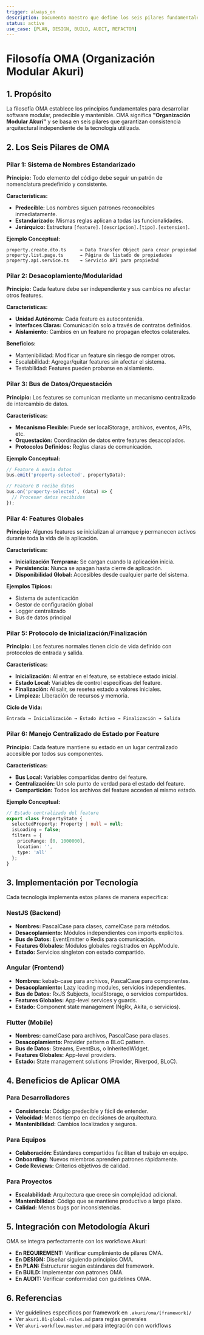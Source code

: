 ```yaml
---
trigger: always_on
description: Documento maestro que define los seis pilares fundamentales de la filosofía OMA (Organización Modular Akuri) para desarrollo de software consistente y mantenible.
status: active
use_case: [PLAN, DESIGN, BUILD, AUDIT, REFACTOR]
---
```


# Filosofía OMA (Organización Modular Akuri)

## 1. Propósito
La filosofía OMA establece los principios fundamentales para desarrollar software modular, predecible y mantenible. OMA significa **"Organización Modular Akuri"** y se basa en seis pilares que garantizan consistencia arquitectural independiente de la tecnología utilizada.

## 2. Los Seis Pilares de OMA

### Pilar 1: Sistema de Nombres Estandarizado
**Principio:** Todo elemento del código debe seguir un patrón de nomenclatura predefinido y consistente.

**Características:**
- **Predecible:** Los nombres siguen patrones reconocibles inmediatamente.
- **Estandarizado:** Mismas reglas aplican a todas las funcionalidades.
- **Jerárquico:** Estructura `[feature].[descripcion].[tipo].[extension]`.

**Ejemplo Conceptual:**
```
property.create.dto.ts     → Data Transfer Object para crear propiedad
property.list.page.ts      → Página de listado de propiedades
property.api.service.ts    → Servicio API para propiedad
```

### Pilar 2: Desacoplamiento/Modularidad
**Principio:** Cada feature debe ser independiente y sus cambios no afectar otros features.

**Características:**
- **Unidad Autónoma:** Cada feature es autocontenida.
- **Interfaces Claras:** Comunicación solo a través de contratos definidos.
- **Aislamiento:** Cambios en un feature no propagan efectos colaterales.

**Beneficios:**
- Mantenibilidad: Modificar un feature sin riesgo de romper otros.
- Escalabilidad: Agregar/quitar features sin afectar el sistema.
- Testabilidad: Features pueden probarse en aislamiento.

### Pilar 3: Bus de Datos/Orquestación
**Principio:** Los features se comunican mediante un mecanismo centralizado de intercambio de datos.

**Características:**
- **Mecanismo Flexible:** Puede ser localStorage, archivos, eventos, APIs, etc.
- **Orquestación:** Coordinación de datos entre features desacoplados.
- **Protocolos Definidos:** Reglas claras de comunicación.

**Ejemplo Conceptual:**
```typescript
// Feature A envía datos
bus.emit('property-selected', propertyData);

// Feature B recibe datos
bus.on('property-selected', (data) => {
  // Procesar datos recibidos
});
```

### Pilar 4: Features Globales
**Principio:** Algunos features se inicializan al arranque y permanecen activos durante toda la vida de la aplicación.

**Características:**
- **Inicialización Temprana:** Se cargan cuando la aplicación inicia.
- **Persistencia:** Nunca se apagan hasta cierre de aplicación.
- **Disponibilidad Global:** Accesibles desde cualquier parte del sistema.

**Ejemplos Típicos:**
- Sistema de autenticación
- Gestor de configuración global
- Logger centralizado
- Bus de datos principal

### Pilar 5: Protocolo de Inicialización/Finalización
**Principio:** Los features normales tienen ciclo de vida definido con protocolos de entrada y salida.

**Características:**
- **Inicialización:** Al entrar en el feature, se establece estado inicial.
- **Estado Local:** Variables de control específicas del feature.
- **Finalización:** Al salir, se resetea estado a valores iniciales.
- **Limpieza:** Liberación de recursos y memoria.

**Ciclo de Vida:**
```
Entrada → Inicialización → Estado Activo → Finalización → Salida
```

### Pilar 6: Manejo Centralizado de Estado por Feature
**Principio:** Cada feature mantiene su estado en un lugar centralizado accesible por todos sus componentes.

**Características:**
- **Bus Local:** Variables compartidas dentro del feature.
- **Centralización:** Un solo punto de verdad para el estado del feature.
- **Compartición:** Todos los archivos del feature acceden al mismo estado.

**Ejemplo Conceptual:**
```typescript
// Estado centralizado del feature
export class PropertyState {
  selectedProperty: Property | null = null;
  isLoading = false;
  filters = {
    priceRange: [0, 1000000],
    location: '',
    type: 'all'
  };
}
```

## 3. Implementación por Tecnología

Cada tecnología implementa estos pilares de manera específica:

### NestJS (Backend)
- **Nombres:** PascalCase para clases, camelCase para métodos.
- **Desacoplamiento:** Módulos independientes con imports explícitos.
- **Bus de Datos:** EventEmitter o Redis para comunicación.
- **Features Globales:** Módulos globales registrados en AppModule.
- **Estado:** Servicios singleton con estado compartido.

### Angular (Frontend)
- **Nombres:** kebab-case para archivos, PascalCase para componentes.
- **Desacoplamiento:** Lazy loading modules, servicios independientes.
- **Bus de Datos:** RxJS Subjects, localStorage, o servicios compartidos.
- **Features Globales:** App-level services y guards.
- **Estado:** Component state management (NgRx, Akita, o servicios).

### Flutter (Mobile)
- **Nombres:** camelCase para archivos, PascalCase para clases.
- **Desacoplamiento:** Provider pattern o BLoC pattern.
- **Bus de Datos:** Streams, EventBus, o InheritedWidget.
- **Features Globales:** App-level providers.
- **Estado:** State management solutions (Provider, Riverpod, BLoC).

## 4. Beneficios de Aplicar OMA

### Para Desarrolladores
- **Consistencia:** Código predecible y fácil de entender.
- **Velocidad:** Menos tiempo en decisiones de arquitectura.
- **Mantenibilidad:** Cambios localizados y seguros.

### Para Equipos
- **Colaboración:** Estándares compartidos facilitan el trabajo en equipo.
- **Onboarding:** Nuevos miembros aprenden patrones rápidamente.
- **Code Reviews:** Criterios objetivos de calidad.

### Para Proyectos
- **Escalabilidad:** Arquitectura que crece sin complejidad adicional.
- **Mantenibilidad:** Código que se mantiene productivo a largo plazo.
- **Calidad:** Menos bugs por inconsistencias.

## 5. Integración con Metodología Akuri

OMA se integra perfectamente con los workflows Akuri:

- **En REQUIREMENT:** Verificar cumplimiento de pilares OMA.
- **En DESIGN:** Diseñar siguiendo principios OMA.
- **En PLAN:** Estructurar según estándares del framework.
- **En BUILD:** Implementar con patrones OMA.
- **En AUDIT:** Verificar conformidad con guidelines OMA.

## 6. Referencias
- Ver guidelines específicos por framework en `.akuri/oma/[framework]/`
- Ver `akuri.01-global-rules.md` para reglas generales
- Ver `akuri-workflow.master.md` para integración con workflows